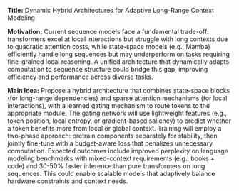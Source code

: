 **Title:** Dynamic Hybrid Architectures for Adaptive Long-Range Context Modeling  

**Motivation:** Current sequence models face a fundamental trade-off: transformers excel at local interactions but struggle with long contexts due to quadratic attention costs, while state-space models (e.g., Mamba) efficiently handle long sequences but may underperform on tasks requiring fine-grained local reasoning. A unified architecture that dynamically adapts computation to sequence structure could bridge this gap, improving efficiency and performance across diverse tasks.  

**Main Idea:** Propose a hybrid architecture that combines state-space blocks (for long-range dependencies) and sparse attention mechanisms (for local interactions), with a learned gating mechanism to route tokens to the appropriate module. The gating network will use lightweight features (e.g., token position, local entropy, or gradient-based saliency) to predict whether a token benefits more from local or global context. Training will employ a two-phase approach: pretrain components separately for stability, then jointly fine-tune with a budget-aware loss that penalizes unnecessary computation. Expected outcomes include improved perplexity on language modeling benchmarks with mixed-context requirements (e.g., books + code) and 30-50% faster inference than pure transformers on long sequences. This could enable scalable models that adaptively balance hardware constraints and context needs.